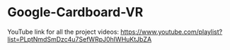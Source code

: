 # Google-Cardboard-VR

YouTube link for all the project videos: https://www.youtube.com/playlist?list=PLptNmdSmDzc4u7SefWRpJ0hIWHuKtJbZA
